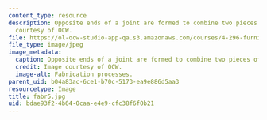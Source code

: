 ```yaml
---
content_type: resource
description: Opposite ends of a joint are formed to combine two pieces of wood. Image
  courtesy of OCW.
file: https://ol-ocw-studio-app-qa.s3.amazonaws.com/courses/4-296-furniture-making-spring-2005/bdae93f24b640caae4e9cfc38f6f0b21_fabr5.jpg
file_type: image/jpeg
image_metadata:
  caption: Opposite ends of a joint are formed to combine two pieces of wood.
  credit: Image courtesy of OCW.
  image-alt: Fabrication processes.
parent_uid: b04a83ac-6ce1-b70c-5173-ea9e886d5aa3
resourcetype: Image
title: fabr5.jpg
uid: bdae93f2-4b64-0caa-e4e9-cfc38f6f0b21
---
```

